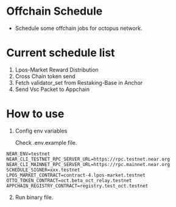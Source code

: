 # Offchain Schedule

- Schedule some offchain jobs for octopus network.

# Current schedule list

1. Lpos-Market Reward Distribution
2. Cross Chain token send
3. Fetch validator_set from Restaking-Base in Anchor
4. Send Vsc Packet to Appchain


# How to use

1. Config env variables

    Check .env.example file.

```shell
NEAR_ENV=testnet
NEAR_CLI_TESTNET_RPC_SERVER_URL=https://rpc.testnet.near.org
NEAR_CLI_MAINNET_RPC_SERVER_URL=https://rpc.mainnet.near.org
SCHEDULE_SIGNER=xxx.testnet
LPOS_MARKET_CONTRACT=contract-4.lpos-market.testnet
OTTO_TOKEN_CONTRACT=oct.beta_oct_relay.testnet
APPCHAIN_REGISTRY_CONTRACT=registry.test_oct.testnet
```

2. Run binary file.
